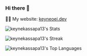 ### Hi there 👋

👩‍💻 My website: [keyneoei.dev](https://keyneoei.dev/)

![keynekassapa13's Stats](https://github-readme-stats.vercel.app/api?username=keynekassapa13&theme=transparent&show_icons=true&hide_border=true&count_private=true&rank_icon=github&card_width=500)

![keynekassapa13's Streak](https://github-readme-streak-stats.herokuapp.com/?user=keynekassapa13&theme=transparent&hide_border=true&card_width=500&mode=weekly)

![keynekassapa13's Top Languages](https://github-readme-stats.vercel.app/api/top-langs/?username=keynekassapa13&theme=transparent&show_icons=true&hide_border=true&layout=compact&card_width=500)


<!--
**keynekassapa13/keynekassapa13** is a ✨ _special_ ✨ repository because its `README.md` (this file) appears on your GitHub profile.

Here are some ideas to get you started:

- 🔭 I’m currently working on ...
- 🌱 I’m currently learning ...
- 👯 I’m looking to collaborate on ...
- 🤔 I’m looking for help with ...
- 💬 Ask me about ...
- 📫 How to reach me: ...
- 😄 Pronouns: ...
- ⚡ Fun fact: ...
-->
